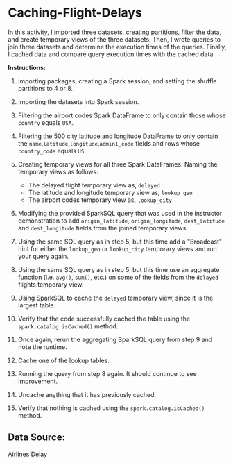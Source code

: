 # Caching-Flight-Delays

In this activity, I imported three datasets, creating partitions, filter the data, and create temporary views of the three datasets. Then, I wrote queries to join three datasets and determine the execution times of the queries. Finally, I cached data and compare query execution times with the cached data.

**Instructions:**

1. importing packages, creating a Spark session, and setting the shuffle partitions to 4 or 8.

2. Importing the datasets into Spark session.

3. Filtering the airport codes Spark DataFrame to only contain those whose `country` equals `USA`.

4. Filtering the 500 city latitude and longitude DataFrame to only contain the `name`,`latitude`,`longitude`,`admin1_code` fields and rows whose `country_code` equals `US`.

5. Creating temporary views for all three Spark DataFrames. Naming the temporary views as follows:

    * The delayed flight temporary view as, `delayed`
    * The latitude and longitude temporary view as, `lookup_geo`
    * The airport codes temporary view as, `lookup_city`

6. Modifying the provided SparkSQL query that was used in the instructor demonstration to add `origin_latitude`, `origin_longitude`, `dest_latitude` and `dest_longitude` fields from the joined temporary views.

7. Using the same SQL query as in step 5, but this time add a "Broadcast" hint for either the `lookup_geo` or `lookup_city` temporary views and run your query again.

8. Using the same SQL query as in step 5, but this time use an aggregate function (i.e. `avg()`, `sum()`, etc.) on some of the fields from the `delayed` flights temporary view.

9. Using SparkSQL to cache the `delayed` temporary view, since it is the largest table.

10. Verify that the code successfully cached the table using the `spark.catalog.isCached()` method.

11. Once again, rerun the aggregating SparkSQL query from step 9 and note the runtime.

12. Cache one of the lookup tables.

13. Running the query from step 8 again. It should continue to see improvement.

14. Uncache anything that it has previously cached.

15. Verify that nothing is cached using the `spark.catalog.isCached()` method.


## Data Source:

[Airlines Delay](https://www.kaggle.com/datasets/giovamata/airlinedelaycauses)


